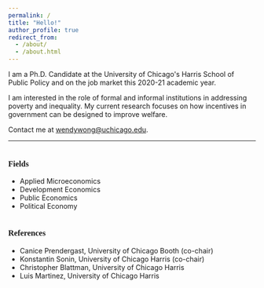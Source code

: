 ```yaml
---
permalink: /
title: "Hello!"
author_profile: true
redirect_from: 
  - /about/
  - /about.html
---
```


I am a Ph.D. Candidate at the University of Chicago's Harris School of Public Policy and on the job market this 2020-21 academic year. 

I am interested in the role of formal and informal institutions in addressing poverty and inequality. My current research focuses on how incentives in government can be designed to improve welfare.


Contact me at <a href="mailto:wendywong@uchicago.edu" style="text-decoration: none">wendywong@uchicago.edu</a>.

---

<div class="row">
    <div class="column">
        <h3><p style = "font-family:'Zilla Slab'">Fields
		</p></h3>
        <ul>
            <li>Applied Microeconomics</li>
            <li>Development Economics</li>
            <li>Public Economics</li>
		 <li>Political Economy</li>
        </ul>
    </div>
    <div class="column">
        <h3><p style = "font-family:'Zilla Slab'">References</p></h3>
        <ul>
           <li>
<a href="https://www.chicagobooth.edu/faculty/directory/p/canice-prendergast" style="text-decoration: none">Canice Prendergast</a>, University of Chicago Booth (co-chair)
		</li>
           <li>
<a href="https://harris.uchicago.edu/directory/konstantin-sonin" style="text-decoration: none">Konstantin Sonin</a>, University of Chicago Harris (co-chair)
</li>
           <li>
<a href="https://harris.uchicago.edu/directory/christopher-blattman" style="text-decoration: none">Christopher Blattman</a>, University of Chicago Harris 
		</li>
		<li>
<a href="https://harris.uchicago.edu/directory/luis-martinez" style="text-decoration: none">Luis Martinez</a>, University of Chicago Harris
</li>
        </ul>
    </div>
</div>
